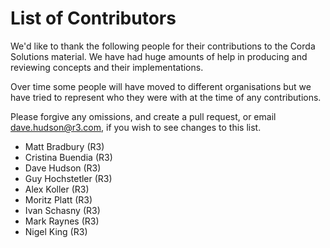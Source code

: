 # List of Contributors

We'd like to thank the following people for their contributions to the Corda
Solutions material.  We have had huge amounts of help in producing and reviewing
concepts and their implementations.

Over time some people will have moved to different organisations but we have
tried to represent who they were with at the time of any contributions.

Please forgive any omissions, and create a pull request, or email <dave.hudson@r3.com>,
if you wish to see changes to this list.

* Matt Bradbury (R3)
* Cristina Buendia (R3)
* Dave Hudson (R3)
* Guy Hochstetler (R3)
* Alex Koller (R3)
* Moritz Platt (R3)
* Ivan Schasny (R3)
* Mark Raynes (R3)
* Nigel King (R3)

